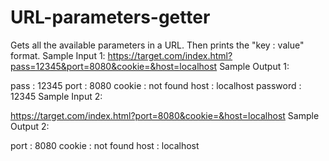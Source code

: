 # URL-parameters-getter
Gets all the available parameters in a URL. Then prints the "key : value" format. 
Sample Input 1:
https://target.com/index.html?pass=12345&port=8080&cookie=&host=localhost
Sample Output 1:

pass : 12345
port : 8080
cookie : not found
host : localhost
password : 12345
Sample Input 2:

https://target.com/index.html?port=8080&cookie=&host=localhost
Sample Output 2:

port : 8080
cookie : not found
host : localhost
